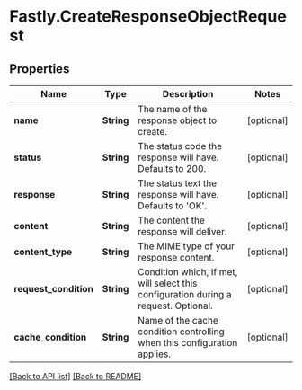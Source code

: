 # Fastly.CreateResponseObjectRequest

## Properties

Name | Type | Description | Notes
------------ | ------------- | ------------- | -------------
**name** | **String** | The name of the response object to create. | [optional] 
**status** | **String** | The status code the response will have. Defaults to 200. | [optional] 
**response** | **String** | The status text the response will have. Defaults to &#39;OK&#39;. | [optional] 
**content** | **String** | The content the response will deliver. | [optional] 
**content_type** | **String** | The MIME type of your response content. | [optional] 
**request_condition** | **String** | Condition which, if met, will select this configuration during a request. Optional. | [optional] 
**cache_condition** | **String** | Name of the cache condition controlling when this configuration applies. | [optional] 


[[Back to API list]](../../README.md#endpoints) [[Back to README]](../../README.md)
